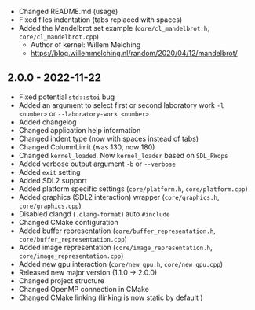 - Changed README.md (usage)
- Fixed files indentation (tabs replaced with spaces)
- Added the Mandelbrot set example (``core/cl_mandelbrot.h``, ``core/cl_mandelbrot.cpp``)
    - Author of kernel: Willem Melching
    - https://blog.willemmelching.nl/random/2020/04/12/mandelbrot/

2.0.0 - 2022-11-22
------------------

- Fixed potential ``std::stoi`` bug
- Added an argument to select first or second laboratory work ``-l <number>`` or ``--laboratory-work <number>``
- Added changelog
- Changed application help information
- Changed indent type (now with spaces instead of tabs)
- Changed ColumnLimit (was 130, now 180)
- Changed ``kernel_loaded``. Now ``kernel_loader`` based on ``SDL_RWops``
- Added verbose output argument ``-b`` or ``--verbose``
- Added ``exit`` setting
- Added SDL2 support
- Added platform specific settings (``core/platform.h``, ``core/platform.cpp``)
- Added graphics (SDL2 interaction) wrapper (``core/graphics.h``, ``core/graphics.cpp``)
- Disabled clangd (``.clang-format``) auto ``#include``
- Changed CMake configuration
- Added buffer representation (``core/buffer_representation.h``, ``core/buffer_representation.cpp``)
- Added image representation (``core/image_representation.h``, ``core/image_representation.cpp``)
- Added new gpu interaction (``core/new_gpu.h``, ``core/new_gpu.cpp``)
- Released new major version (1.1.0 -> 2.0.0)
- Changed project structure
- Changed OpenMP connection in CMake
- Changed CMake linking (linking is now static by default )